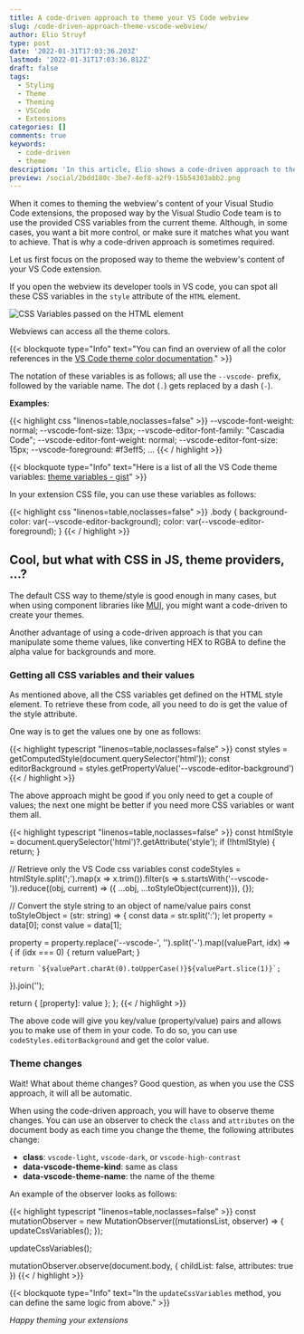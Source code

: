 ```yaml
---
title: A code-driven approach to theme your VS Code webview
slug: /code-driven-approach-theme-vscode-webview/
author: Elio Struyf
type: post
date: '2022-01-31T17:03:36.203Z'
lastmod: '2022-01-31T17:03:36.812Z'
draft: false
tags:
  - Styling
  - Theme
  - Theming
  - VSCode
  - Extensions
categories: []
comments: true
keywords:
  - code-driven
  - theme
description: 'In this article, Elio shows a code-driven approach to theme your Visual Studio Code extension webviews.'
preview: /social/2bdd180c-3be7-4ef8-a2f9-15b54303abb2.png
---
```


When it comes to theming the webview's content of your Visual Studio Code extensions, the proposed way by the Visual Studio Code team is to use the provided CSS variables from the current theme. Although, in some cases, you want a bit more control, or make sure it matches what you want to achieve. That is why a code-driven approach is sometimes required.

Let us first focus on the proposed way to theme the webview's content of your VS Code extension.

If you open the webview its developer tools in VS code, you can spot all these CSS variables in the `style` attribute of the `HTML` element.

![CSS Variables passed on the HTML element](/uploads/2022/vscode-theming-variables.png)

Webviews can access all the theme colors. 

{{< blockquote type="Info" text="You can find an overview of all the color references in the [VS Code theme color documentation](https://code.visualstudio.com/api/references/theme-color)." >}}

The notation of these variables is as follows; all use the `--vscode-` prefix, followed by the variable name. The dot (`.`) gets replaced by a dash (`-`).

**Examples**:

{{< highlight css "linenos=table,noclasses=false" >}}
--vscode-font-weight: normal;
--vscode-font-size: 13px;
--vscode-editor-font-family: &quot;Cascadia Code&quot;;
--vscode-editor-font-weight: normal;
--vscode-editor-font-size: 15px;
--vscode-foreground: #f3eff5;
...
{{< / highlight >}}

{{< blockquote type="Info" text="Here is a list of all the VS Code theme variables: [theme variables - gist](https://gist.github.com/estruyf/ba49203e1a7d6868e9320a4ea480c27a#file-vscode-theme-variables-css)" >}}

In your extension CSS file, you can use these variables as follows:

{{< highlight css "linenos=table,noclasses=false" >}}
.body {
	background-color: var(--vscode-editor-background);
	color: var(--vscode-editor-foreground);
}
{{< / highlight >}}

## Cool, but what with CSS in JS, theme providers, ...?

The default CSS way to theme/style is good enough in many cases, but when using component libraries like [MUI](https://mui.com/), you might want a code-driven to create your themes.

Another advantage of using a code-driven approach is that you can manipulate some theme values, like converting HEX to RGBA to define the alpha value for backgrounds and more.

### Getting all CSS variables and their values

As mentioned above, all the CSS variables get defined on the HTML style element. To retrieve these from code, all you need to do is get the value of the style attribute.

One way is to get the values one by one as follows:

{{< highlight typescript "linenos=table,noclasses=false" >}}
const styles = getComputedStyle(document.querySelector('html'));
const editorBackground = styles.getPropertyValue('--vscode-editor-background')
{{< / highlight >}}

The above approach might be good if you only need to get a couple of values; the next one might be better if you need more CSS variables or want them all.

{{< highlight typescript "linenos=table,noclasses=false" >}}
const htmlStyle = document.querySelector('html')?.getAttribute('style');
if (!htmlStyle) {
  return;
}

// Retrieve only the VS Code css variables
const codeStyles = htmlStyle.split(';').map(x => x.trim()).filter(s => s.startsWith('--vscode-')).reduce((obj, current) => ({ ...obj, ...toStyleObject(current)}), {});

// Convert the style string to an object of name/value pairs
const toStyleObject = (str: string) => {
  const data = str.split(':');
  let property = data[0];
  const value = data[1];

  property = property.replace('--vscode-', '').split('-').map((valuePart, idx) => {
    if (idx === 0) {
      return valuePart;
    }

    return `${valuePart.charAt(0).toUpperCase()}${valuePart.slice(1)}`;
  }).join('');

  return {
    [property]: value
  };
};
{{< / highlight >}}

The above code will give you key/value (property/value) pairs and allows you to make use of them in your code. To do so, you can use `codeStyles.editorBackground` and get the color value.

### Theme changes

Wait! What about theme changes? Good question, as when you use the CSS approach, it will all be automatic. 

When using the code-driven approach, you will have to observe theme changes. You can use an observer to check the `class` and `attributes` on the document body as each time you change the theme, the following attributes change:

- **class**: `vscode-light`, `vscode-dark`, or `vscode-high-contrast`
- **data-vscode-theme-kind**: same as class
- **data-vscode-theme-name**: the name of the theme

An example of the observer looks as follows:

{{< highlight typescript "linenos=table,noclasses=false" >}}
const mutationObserver = new MutationObserver((mutationsList, observer) => {
  updateCssVariables();
});

updateCssVariables();

mutationObserver.observe(document.body, { childList: false, attributes: true })
{{< / highlight >}}

{{< blockquote type="Info" text="In the `updateCssVariables` method, you can define the same logic from above." >}}

*Happy theming your extensions*